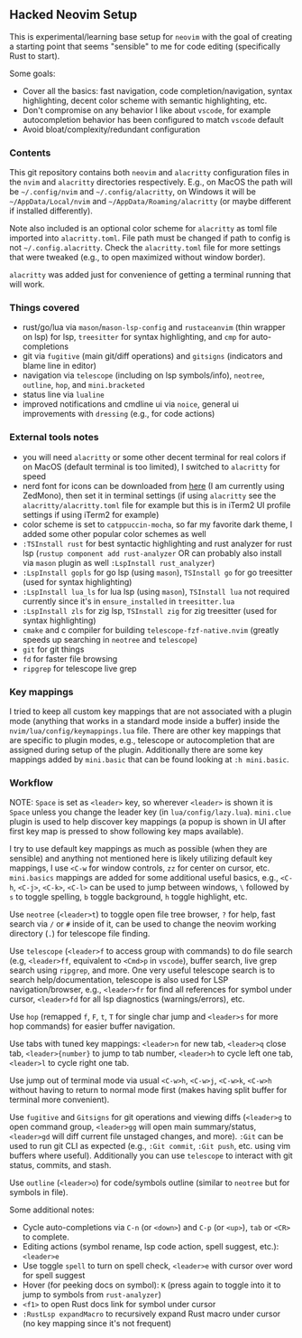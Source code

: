 ## Hacked Neovim Setup

This is experimental/learning base setup for `neovim` with the goal of creating a starting point that seems "sensible" to me for code editing (specifically Rust to start).

Some goals:
- Cover all the basics: fast navigation, code completion/navigation, syntax highlighting, decent color scheme with semantic highlighting, etc.
- Don't compromise on any behavior I like about `vscode`, for example autocompletion behavior has been configured to match `vscode` default
- Avoid bloat/complexity/redundant configuration

### Contents

This git repository contains both `neovim` and `alacritty` configuration files in the `nvim` and `alacritty` directories respectively. E.g., on MacOS the path will be `~/.config/nvim` and `~/.config/alacritty`, on Windows it will be `~/AppData/Local/nvim` and `~/AppData/Roaming/alacritty` (or maybe different if installed differently).

Note also included is an optional color scheme for `alacritty` as toml file imported into `alacritty.toml`. File path must be changed if path to config is not `~/.config.alacritty`. Check the `alacritty.toml` file for more settings that were tweaked (e.g., to open maximized without window border).

`alacritty` was added just for convenience of getting a terminal running that will work.

### Things covered

- rust/go/lua via `mason`/`mason-lsp-config` and `rustaceanvim` (thin wrapper on lsp) for lsp, `treesitter` for syntax highlighting, and `cmp` for auto-completions
- git via `fugitive` (main git/diff operations) and `gitsigns` (indicators and blame line in editor)
- navigation via `telescope` (including on lsp symbols/info), `neotree`, `outline`, `hop`, and `mini.bracketed`
- status line via `lualine`
- improved notifications and cmdline ui via `noice`, general ui improvements with `dressing` (e.g., for code actions)

### External tools notes

- you will need `alacritty` or some other decent terminal for real colors if on MacOS (default terminal is too limited), I switched to `alacritty` for speed
- nerd font for icons can be downloaded from [here](https://www.nerdfonts.com/font-downloads) (I am currently using ZedMono), then set it in terminal settings (if using `alacritty` see the `alacritty/alacritty.toml` file for example but this is in iTerm2 UI profile settings if using iTerm2 for example)
- color scheme is set to `catppuccin-mocha`, so far my favorite dark theme, I added some other popular color schemes as well
- `:TSInstall rust` for best syntactic highlighting and rust analyzer for rust lsp (`rustup component add rust-analyzer` OR can probably also install via `mason` plugin as well `:LspInstall rust_analyzer`)
- `:LspInstall gopls` for go lsp (using `mason`), `TSInstall go` for go treesitter (used for syntax highlighting)
- `:LspInstall lua_ls` for lua lsp (using `mason`), `TSInstall lua` not required currently since it's in `ensure_installed` in `treesitter.lua`
- `:LspInstall zls` for zig lsp, `TSInstall zig` for zig treesitter (used for syntax highlighting)
- `cmake` and c compiler for building `telescope-fzf-native.nvim` (greatly speeds up searching in `neotree` and `telescope`)
- `git` for git things
- `fd` for faster file browsing
- `ripgrep` for telescope live grep


### Key mappings

I tried to keep all custom key mappings that are not associated with a plugin mode (anything that works in a standard mode inside a buffer) inside the `nvim/lua/config/keymappings.lua` file. There are other key mappings that are specific to plugin modes, e.g., telescope or autocompletion that are assigned during setup of the plugin. Additionally there are some key mappings added by `mini.basic` that can be found looking at `:h mini.basic`.

### Workflow

NOTE: `Space` is set as `<leader>` key, so wherever `<leader>` is shown it is `Space` unless you change the leader key (in `lua/config/lazy.lua`). `mini.clue` plugin is used to help discover key mappings (a popup is shown in UI after first key map is pressed to show following key maps available).

I try to use default key mappings as much as possible (when they are sensible) and anything not mentioned here is likely utilizing default key mappings, I use `<C-w` for window controls, `zz` for center on cursor, etc. `mini.basics` mappings are added for some additional useful basics, e.g., `<C-h`, `<C-j>`, `<C-k>`, `<C-l>` can be used to jump between windows, `\` followed by `s` to toggle spelling, `b` toggle background, `h` toggle highlight, etc.

Use `neotree` (`<leader>t`) to toggle open file tree browser, `?` for help, fast search via `/` or `#` inside of it, can be used to change the neovim working directory (`.`) for telescope file finding.

Use `telescope` (`<leader>f` to access group with commands) to do file search (e.g, `<leader>ff`, equivalent to `<Cmd>p` in `vscode`), buffer search, live grep search using `ripgrep`, and more. One very useful telescope search is to search help/documentation, telescope is also used for LSP navigation/browser, e.g., `<leader>fr` for find all references for symbol under cursor, `<leader>fd` for all lsp diagnostics (warnings/errors), etc.

Use `hop` (remapped `f`, `F`, `t`, `T` for single char jump and `<leader>s` for more hop commands) for easier buffer navigation.

Use tabs with tuned key mappings: `<leader>n` for new tab, `<leader>q` close tab, `<leader>{number}` to jump to tab number, `<leader>h` to cycle left one tab, `<leader>l` to cycle right one tab.

Use jump out of terminal mode via usual `<C-w>h`, `<C-w>j`, `<C-w>k`, `<C-w>h` without having to return to normal mode first (makes having split buffer for terminal more convenient). 

Use `fugitive` and `Gitsigns` for git operations and viewing diffs (`<leader>g` to open command group, `<leader>gg` will open main summary/status, `<leader>gd` will diff current file unstaged changes, and more). `:Git` can be used to run git CLI as expected (e.g., `:Git commit`, `:Git push`, etc. using vim buffers where useful). Additionally you can use `telescope` to interact with git status, commits, and stash.

Use `outline` (`<leader>o`) for code/symbols outline (similar to `neotree` but for symbols in file).

Some additional notes:
- Cycle auto-completions via `C-n` (or `<down>`) and `C-p` (or `<up>`), `tab` or `<CR>` to complete.
- Editing actions (symbol rename, lsp code action, spell suggest, etc.): `<leader>e`
- Use toggle `spell` to turn on spell check, `<leader>e` with cursor over word for spell suggest
- Hover (for peeking docs on symbol): `K` (press again to toggle into it to jump to symbols from `rust-analyzer`)
- `<f1>` to open Rust docs link for symbol under cursor
- `:RustLsp expandMacro` to recursively expand Rust macro under cursor (no key mapping since it's not frequent)
